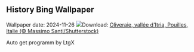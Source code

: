 ## History Bing Wallpaper
Wallpaper date: 2024-11-26
![](https://www.bing.com/th?id=OHR.TrulliGrove_FR-FR3683617209_UHD.jpg&w=1000)Download: [Oliveraie, vallée d'Itria, Pouilles, Italie (© Massimo Santi/Shutterstock)](https://www.bing.com/th?id=OHR.TrulliGrove_FR-FR3683617209_UHD.jpg)

Auto get programm by LtgX
